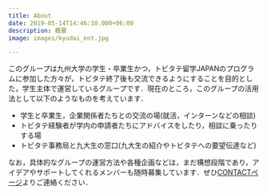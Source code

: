 ```yaml
---
title: About
date: 2019-05-14T14:46:10.000+06:00
description: 概要
image: images/kyudai_ent.jpg

---
```

このグループは九州大学の学生・卒業生かつ，トビタテ留学JAPANのプログラムに参加した方々が，トビタテ終了後も交流できるようにすることを目的とした，学生主体で運営しているグループです．現在のところ，このグループの活用法として以下のようなものを考えています．

* 学生と卒業生，企業関係者たちとの交流の場(就活，インターンなどの相談)
* トビタテ経験者が学内の申請者たちにアドバイスをしたり，相談に乗ったりする場
* トビタテ事務局と九大生の窓口(九大生の紹介やトビタテへの要望伝達など)

なお，具体的なグループの運営方法や各種企画などは，まだ構想段階であり，アイデアやサポートしてくれるメンバーも随時募集しています．ぜひ[CONTACTページ](https://kyudai-tobitate.netlify.app/contact/)よりご連絡ください．